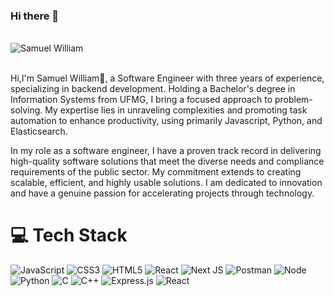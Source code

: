 ### Hi there 👋

<br/>


<a href="linkedin.com/in/samuel-william/">
<img align="left" alt="Samuel William" src="https://img.shields.io/badge/LinkedIn-0077B5?style=for-the-badge&logo=linkedin&logoColor=white" />
</a>
<br />

<br />

Hi,I'm Samuel William🙌, a Software Engineer with three years of experience, specializing in backend development. Holding a Bachelor's degree in Information Systems from UFMG, I bring a focused approach to problem-solving. My expertise lies in unraveling complexities and promoting task automation to enhance productivity, using primarily Javascript, Python, and Elasticsearch.

In my role as a software engineer, I have a proven track record in delivering high-quality software solutions that meet the diverse needs and compliance requirements of the public sector. My commitment extends to creating scalable, efficient, and highly usable solutions. I am dedicated to innovation and have a genuine passion for accelerating projects through technology.

# 💻 Tech Stack
![JavaScript](https://img.shields.io/badge/javascript-%23323330.svg?style=for-the-badge&logo=javascript&logoColor=%23F7DF1E) ![CSS3](https://img.shields.io/badge/css3-%231572B6.svg?style=for-the-badge&logo=css3&logoColor=white) ![HTML5](https://img.shields.io/badge/HTML5-E34F26?style=for-the-badge&logo=html5&logoColor=whit) ![React](https://img.shields.io/badge/react-%2320232a.svg?style=for-the-badge&logo=react&logoColor=%2361DAFB) ![Next JS](https://img.shields.io/badge/Next-black?style=for-the-badge&logo=next.js&logoColor=white) ![Postman](https://img.shields.io/badge/Postman-FF6C37?style=for-the-badge&logo=postman&logoColor=white) ![Node](https://img.shields.io/badge/Node.js-43853D?style=for-the-badge&logo=node.js&logoColor=white) ![Python](https://img.shields.io/badge/Python-14354C?style=for-the-badge&logo=python&logoColor=white) ![C](https://img.shields.io/badge/C-00599C?style=for-the-badge&logo=c&logoColor=white) ![C++](https://img.shields.io/badge/C%2B%2B-00599C?style=for-the-badge&logo=c%2B%2B&logoColor=white) ![Express.js](https://img.shields.io/badge/Express.js-404D59?style=for-the-badge) ![React](https://img.shields.io/badge/React-20232A?style=for-the-badge&logo=react&logoColor=61DAFB)
